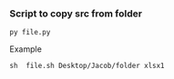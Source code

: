 
### Script to copy src from folder

```
py file.py
```
Example
```
sh  file.sh Desktop/Jacob/folder xlsx1
```
